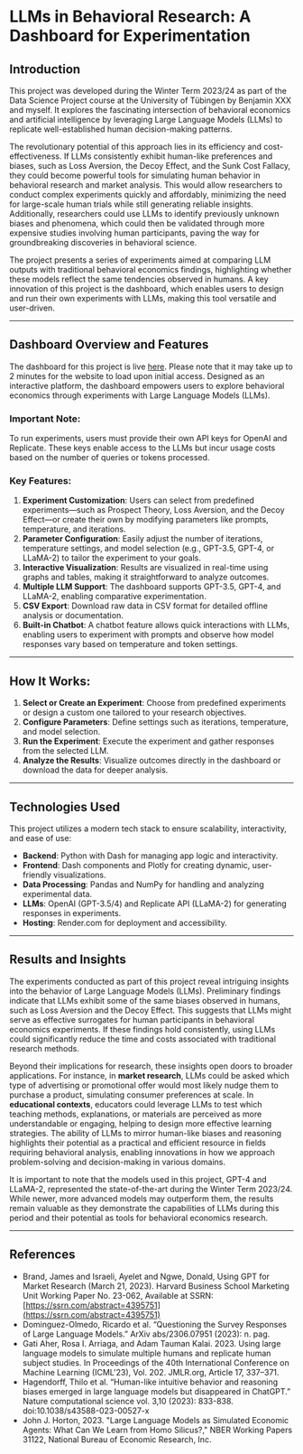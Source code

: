 # LLMs in Behavioral Research: A Dashboard for Experimentation

## Introduction

This project was developed during the Winter Term 2023/24 as part of the Data Science Project course at the University of Tübingen by Benjamin XXX and myself. It explores the fascinating intersection of behavioral economics and artificial intelligence by leveraging Large Language Models (LLMs) to replicate well-established human decision-making patterns.

The revolutionary potential of this approach lies in its efficiency and cost-effectiveness. If LLMs consistently exhibit human-like preferences and biases, such as Loss Aversion, the Decoy Effect, and the Sunk Cost Fallacy, they could become powerful tools for simulating human behavior in behavioral research and market analysis. This would allow researchers to conduct complex experiments quickly and affordably, minimizing the need for large-scale human trials while still generating reliable insights. Additionally, researchers could use LLMs to identify previously unknown biases and phenomena, which could then be validated through more expensive studies involving human participants, paving the way for groundbreaking discoveries in behavioral science.

The project presents a series of experiments aimed at comparing LLM outputs with traditional behavioral economics findings, highlighting whether these models reflect the same tendencies observed in humans. A key innovation of this project is the dashboard, which enables users to design and run their own experiments with LLMs, making this tool versatile and user-driven.

---

## Dashboard Overview and Features

The dashboard for this project is live [here](https://llm-experiments.onrender.com/). Please note that it may take up to 2 minutes for the website to load upon initial access. Designed as an interactive platform, the dashboard empowers users to explore behavioral economics through experiments with Large Language Models (LLMs).

### Important Note:
To run experiments, users must provide their own API keys for OpenAI and Replicate. These keys enable access to the LLMs but incur usage costs based on the number of queries or tokens processed. 

### Key Features:
1. **Experiment Customization**: Users can select from predefined experiments—such as Prospect Theory, Loss Aversion, and the Decoy Effect—or create their own by modifying parameters like prompts, temperature, and iterations.
2. **Parameter Configuration**: Easily adjust the number of iterations, temperature settings, and model selection (e.g., GPT-3.5, GPT-4, or LLaMA-2) to tailor the experiment to your goals.
3. **Interactive Visualization**: Results are visualized in real-time using graphs and tables, making it straightforward to analyze outcomes.
4. **Multiple LLM Support**: The dashboard supports GPT-3.5, GPT-4, and LLaMA-2, enabling comparative experimentation.
5. **CSV Export**: Download raw data in CSV format for detailed offline analysis or documentation.
6. **Built-in Chatbot**: A chatbot feature allows quick interactions with LLMs, enabling users to experiment with prompts and observe how model responses vary based on temperature and token settings.

---

## How It Works:

1. **Select or Create an Experiment**: Choose from predefined experiments or design a custom one tailored to your research objectives.
2. **Configure Parameters**: Define settings such as iterations, temperature, and model selection.
3. **Run the Experiment**: Execute the experiment and gather responses from the selected LLM.
4. **Analyze the Results**: Visualize outcomes directly in the dashboard or download the data for deeper analysis.

---

## Technologies Used

This project utilizes a modern tech stack to ensure scalability, interactivity, and ease of use:
- **Backend**: Python with Dash for managing app logic and interactivity.
- **Frontend**: Dash components and Plotly for creating dynamic, user-friendly visualizations.
- **Data Processing**: Pandas and NumPy for handling and analyzing experimental data.
- **LLMs**: OpenAI (GPT-3.5/4) and Replicate API (LLaMA-2) for generating responses in experiments.
- **Hosting**: Render.com for deployment and accessibility.

---

## Results and Insights

The experiments conducted as part of this project reveal intriguing insights into the behavior of Large Language Models (LLMs). Preliminary findings indicate that LLMs exhibit some of the same biases observed in humans, such as Loss Aversion and the Decoy Effect. This suggests that LLMs might serve as effective surrogates for human participants in behavioral economics experiments. If these findings hold consistently, using LLMs could significantly reduce the time and costs associated with traditional research methods.

Beyond their implications for research, these insights open doors to broader applications. For instance, in **market research**, LLMs could be asked which type of advertising or promotional offer would most likely nudge them to purchase a product, simulating consumer preferences at scale. In **educational contexts**, educators could leverage LLMs to test which teaching methods, explanations, or materials are perceived as more understandable or engaging, helping to design more effective learning strategies. The ability of LLMs to mirror human-like biases and reasoning highlights their potential as a practical and efficient resource in fields requiring behavioral analysis, enabling innovations in how we approach problem-solving and decision-making in various domains.

It is important to note that the models used in this project, GPT-4 and LLaMA-2, represented the state-of-the-art during the Winter Term 2023/24. While newer, more advanced models may outperform them, the results remain valuable as they demonstrate the capabilities of LLMs during this period and their potential as tools for behavioral economics research.

---

## References
- Brand, James and Israeli, Ayelet and Ngwe, Donald, Using GPT for Market Research (March 21, 2023). Harvard Business School Marketing Unit Working Paper No. 23-062, Available at SSRN: [https://ssrn.com/abstract=4395751](https://ssrn.com/abstract=4395751)
- Dominguez-Olmedo, Ricardo et al. “Questioning the Survey Responses of Large Language Models.” ArXiv abs/2306.07951 (2023): n. pag.
- Gati Aher, Rosa I. Arriaga, and Adam Tauman Kalai. 2023. Using large language models to simulate multiple humans and replicate human subject studies. In Proceedings of the 40th International Conference on Machine Learning (ICML'23), Vol. 202. JMLR.org, Article 17, 337–371.
- Hagendorff, Thilo et al. “Human-like intuitive behavior and reasoning biases emerged in large language models but disappeared in ChatGPT.” Nature computational science vol. 3,10 (2023): 833-838. doi:10.1038/s43588-023-00527-x
- John J. Horton, 2023. "Large Language Models as Simulated Economic Agents: What Can We Learn from Homo Silicus?," NBER Working Papers 31122, National Bureau of Economic Research, Inc.
